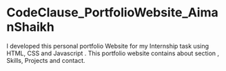# CodeClause_PortfolioWebsite_AimanShaikh

I developed this personal portfolio Website for my Internship task using HTML, CSS and Javascript . This portfolio website contains about section , Skills, Projects and contact. 
